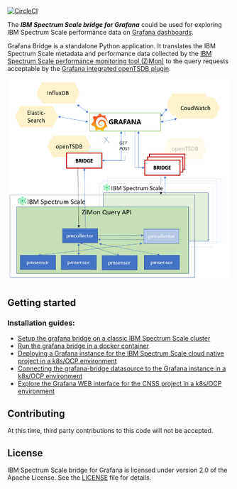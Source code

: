 
[![CircleCI](https://circleci.com/gh/IBM/ibm-spectrum-scale-bridge-for-grafana.svg?style=svg)](https://app.circleci.com/pipelines/github/IBM/ibm-spectrum-scale-bridge-for-grafana?branch=master)


The ***IBM Spectrum Scale bridge for Grafana*** could be used for exploring IBM Spectrum Scale performance data on [Grafana dashboards](https://grafana.com/grafana/).

Grafana Bridge is a standalone Python application. It translates the IBM Spectrum Scale metadata and performance data collected by the [IBM Spectrum Scale performance monitoring tool (ZiMon)](https://www.ibm.com/support/knowledgecenter/en/STXKQY_4.2.3/com.ibm.spectrum.scale.v4r23.doc/bl1adv_PMToverview.htm) to the query requests acceptable by the [Grafana integrated openTSDB plugin](https://grafana.com/docs/features/datasources/opentsdb/).


<p align="center">
  <img src="/docs/bridge_overview.PNG" />
</p>


## Getting started

### Installation guides:

* [Setup the grafana bridge on a classic IBM Spectrum Scale cluster](/docs/CLASSIC_SETUP.md)
* [Run the grafana bridge in a docker container](/docs/RUNNING_AS_DOCKER_CONTAINER.md)
* [Deploying a Grafana instance for the IBM Spectrum Scale cloud native project in a k8s/OCP environment](/docs/grafana_deployment_ocp.md)
* [Connecting the grafana-bridge datasource to the Grafana instance in a k8s/OCP environment](/docs/connect_bridge_to_grafana_ocp.md)
* [Explore the Grafana WEB interface for the CNSS project in a k8s/OCP environment](/docs/explore_grafana_ocp.md)



## Contributing

At this time, third party contributions to this code will not be accepted.



## License

IBM Spectrum Scale bridge for Grafana is licensed under version 2.0 of the Apache License. See the [LICENSE](LICENSE.txt) file for details.
